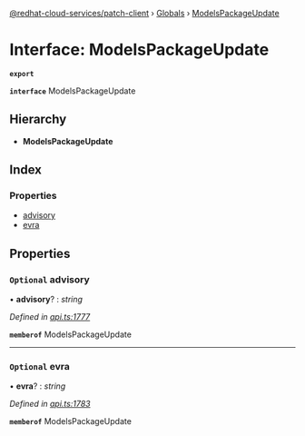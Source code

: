 [@redhat-cloud-services/patch-client](../README.md) › [Globals](../globals.md) › [ModelsPackageUpdate](modelspackageupdate.md)

# Interface: ModelsPackageUpdate

**`export`** 

**`interface`** ModelsPackageUpdate

## Hierarchy

* **ModelsPackageUpdate**

## Index

### Properties

* [advisory](modelspackageupdate.md#optional-advisory)
* [evra](modelspackageupdate.md#optional-evra)

## Properties

### `Optional` advisory

• **advisory**? : *string*

*Defined in [api.ts:1777](https://github.com/RedHatInsights/javascript-clients/blob/b3a33353/packages/patch/api.ts#L1777)*

**`memberof`** ModelsPackageUpdate

___

### `Optional` evra

• **evra**? : *string*

*Defined in [api.ts:1783](https://github.com/RedHatInsights/javascript-clients/blob/b3a33353/packages/patch/api.ts#L1783)*

**`memberof`** ModelsPackageUpdate
